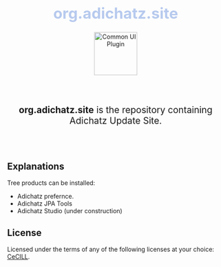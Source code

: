 <style>
h1 {
    color: #B7CAEE;
    font-weight:700;
    font-size: 35px;
}
big {
    font-size: 1.5em;
}
</style>



<h1 align="center">org.adichatz.site</h1>
<div align="center">
    <img src="https://adichatz.org/dokuwiki/lib/tpl/adichatz/images/adichatz.png" alt="Common UI Plugin" width="100px"/>
</div>
<br>
<br>
<br>
<br>
<div align="center">
<big><strong>org.adichatz.site</strong> is the repository containing Adichatz Update Site.</big>
</div>
<br>
<br>
<br>

Explanations
------------
Tree products can be installed:
* Adichatz prefernce.
* Adichatz JPA Tools
* Adichatz Studio (under construction)

License
-------

Licensed under the terms of any of the following licenses at your choice: [CeCILL](http://www.cecill.info/licences/Licence_CeCILL_V2.1-en.html).

